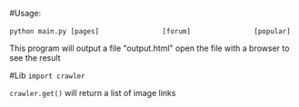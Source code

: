 #Usage:

`python main.py [pages]`
`				[forum]`
`				[popular]`

This program will output a file "output.html"
open the file with a browser to see the result

#Lib
`import crawler`

`crawler.get()` will return a list of image links
